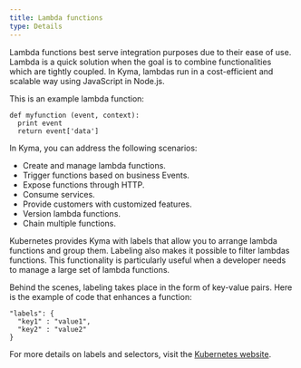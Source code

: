 ```yaml
---
title: Lambda functions
type: Details
---
```


Lambda functions best serve integration purposes due to their ease of use. Lambda is a quick solution when the goal is to combine functionalities which are tightly coupled. In Kyma, lambdas run in a cost-efficient and scalable way using JavaScript in Node.js. 

This is an example lambda function:

```
def myfunction (event, context):
  print event
  return event['data']
```

In Kyma, you can address the following scenarios: 

 * Create and manage lambda functions.
 * Trigger functions based on business Events.
 * Expose functions through HTTP.
 * Consume services.
 * Provide customers with customized features.
 * Version lambda functions.
 * Chain multiple functions.

Kubernetes provides Kyma with labels that allow you to arrange lambda functions and group them. Labeling also makes it possible to filter lambdas functions. This functionality is particularly useful when a developer needs to manage a large set of lambda functions.

Behind the scenes, labeling takes place in the form of key-value pairs. Here is the example of code that enhances a function:

```
"labels": {
  "key1" : "value1",
  "key2" : "value2"
}
```

For more details on labels and selectors, visit the [Kubernetes website](https://kubernetes.io/docs/concepts/overview/working-with-objects/labels/).
